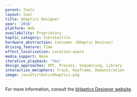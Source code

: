 ```yaml
---
parent: Tools
layout: tool
title: bHaptics Designer
year: '2016'
platform: Web
availability: Proprietary
haptic_category: Vibrotactile
hardware_abstraction: Consumer (bHaptic Devices)
driving_feature: Time
effect_localization: Location-aware
media_support: None
iterative_playback: 'Yes'
design_approaches: DPC, Process, Sequencing, Library
interaction_metaphors: Track, Keyframe, Demonstration
image: /assets/tools/bhaptics.png
---
```

For more information, consult the [bHaptics Designer website](https://designer.bhaptics.com/).
